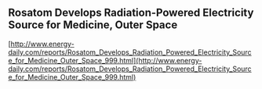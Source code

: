 ## Rosatom Develops Radiation-Powered Electricity Source for Medicine, Outer Space
  
  [http://www.energy-daily.com/reports/Rosatom_Develops_Radiation_Powered_Electricity_Source_for_Medicine_Outer_Space_999.html](http://www.energy-daily.com/reports/Rosatom_Develops_Radiation_Powered_Electricity_Source_for_Medicine_Outer_Space_999.html)